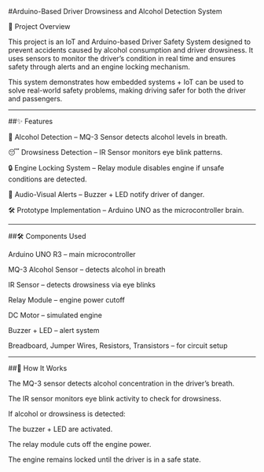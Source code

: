 
#Arduino-Based Driver Drowsiness and Alcohol Detection System

🚗 Project Overview

This project is an IoT and Arduino-based Driver Safety System designed to prevent accidents caused by alcohol consumption and driver drowsiness.
It uses sensors to monitor the driver’s condition in real time and ensures safety through alerts and an engine locking mechanism.

This system demonstrates how embedded systems + IoT can be used to solve real-world safety problems, making driving safer for both the driver and passengers.

-------------------------------------------------------------------------------------------------------------------------------------------------------------------------------------------------------------------------------------------

##✨ Features

🍺 Alcohol Detection – MQ-3 Sensor detects alcohol levels in breath.

😴 Drowsiness Detection – IR Sensor monitors eye blink patterns.

🔒 Engine Locking System – Relay module disables engine if unsafe conditions are detected.

🔔 Audio-Visual Alerts – Buzzer + LED notify driver of danger.

🛠 Prototype Implementation – Arduino UNO as the microcontroller brain.

------------------------------------------------------------------------------------------------------------------------------------------------------------------------------------------------------------------------------------------

##🛠 Components Used

Arduino UNO R3 – main microcontroller

MQ-3 Alcohol Sensor – detects alcohol in breath

IR Sensor – detects drowsiness via eye blinks

Relay Module – engine power cutoff

DC Motor – simulated engine

Buzzer + LED – alert system

Breadboard, Jumper Wires, Resistors, Transistors – for circuit setup

------------------------------------------------------------------------------------------------------------------------------------------------------------------------------------------------------------------------------------------

##🔄 How It Works

The MQ-3 sensor detects alcohol concentration in the driver’s breath.

The IR sensor monitors eye blink activity to check for drowsiness.

If alcohol or drowsiness is detected:

The buzzer + LED are activated.

The relay module cuts off the engine power.

The engine remains locked until the driver is in a safe state.

